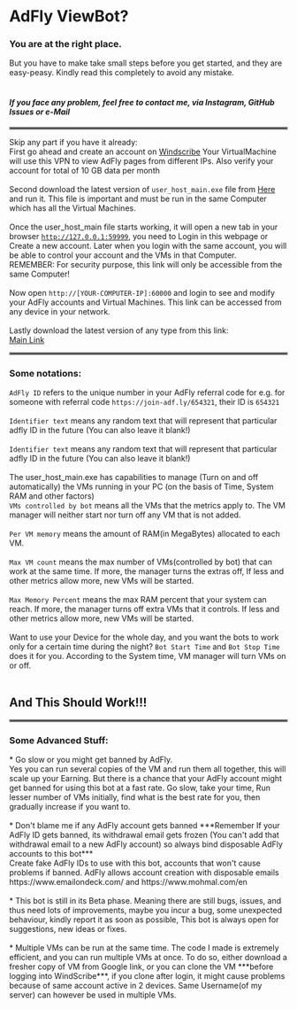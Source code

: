 <h1>AdFly ViewBot?</h1>
<h3> You are at the right place.</h3>

But you have to make take small steps before you get started, and they are easy-peasy. Kindly read this completely to avoid any mistake.
<br><br>
***<h4>If you face any problem, feel free to contact me, via Instagram, GitHub Issues or e-Mail</h4>***
<hr style="border:2px solid gray">

Skip any part if you have it already:
<br>
First go ahead and create an account on <a href=https://windscribe.com/> Windscribe</a> Your VirtualMachine will use this VPN to view AdFly pages from different IPs. Also verify your account for total of 10 GB data per month
<br><br>
Second download the latest version of `user_host_main.exe` file from <a href=https://github.com/BhaskarPanja93/Adfly-View-Bot-Client/releases> Here </a> and run it. 
This file is important and must be run in the same Computer which has all the Virtual Machines.
<br><br>
Once the user_host_main file starts working, it will open a new tab in your browser <a href=http://127.0.0.1:59999>`http://127.0.0.1:59999`</a>, you need to Login in this webpage or Create a new account. Later when you login with the same account, you will be able to control your account and the VMs in that Computer.
<br>
REMEMBER: For security purpose, this link will only be accessible from the same Computer!
<br><br>
Now open `http://[YOUR-COMPUTER-IP]:60000` and login to see and modify your AdFly accounts and Virtual Machines.
This link can be accessed from any device in your network.
<br><br>
Lastly download the latest version of any type from this link:
<br>
<a href=https://drive.google.com/drive/u/9/folders/1I0IRnmOS9Ko-mrg8TYxRJM7L-Cg0kEpb> Main Link </a>
<br>
<hr style="border:2px solid gray">
<h3> Some notations: </h3>

`AdFly ID` refers to the unique number in your AdFly referral code for e.g. for someone with referral code `https://join-adf.ly/654321`, their ID is `654321`
<br><br>
`Identifier text` means any random text that will represent that particular adfly ID in the future (You can also leave it blank!)
<br><br>
`Identifier text` means any random text that will represent that particular adfly ID in the future (You can also leave it blank!)
<br><br>
The user_host_main.exe has capabilities to manage (Turn on and off automatically) the VMs running in your PC (on the basis of Time, System RAM and other factors)
<br>
`VMs controlled by bot` means all the VMs that the metrics apply to. The VM manager will neither start nor turn off any VM that is not added.
<br><br>
`Per VM memory` means the amount of RAM(in MegaBytes) allocated to each VM.
<br><br>
`Max VM count` means the max number of VMs(controlled by bot) that can work at the same time. If more, the manager turns the extras off, If less and other metrics allow more, new VMs will be started.
<br><br>
`Max Memory Percent` means the max RAM percent that your system can reach. If more, the manager turns off extra VMs that it controls. If less and other metrics allow more, new VMs will be started.
<br><br>
Want to use your Device for the whole day, and you want the bots to work only for a certain time during the night?
`Bot Start Time` and `Bot Stop Time` does it for you. According to the System time, VM manager will turn VMs on or off.
<br><br>
<h2>And This Should Work!!!</h2>
<hr style="border:2px solid gray">

<h3>Some Advanced Stuff:</h3>
* Go slow or you might get banned by AdFly. <br>
Yes you can run several copies of the VM and run them all together, this will scale up your Earning.
But there is a chance that your AdFly account might get banned for using this bot at a fast rate. Go slow, take your time, Run lesser number of VMs initially, find what is the best rate for you, then gradually increase if you want to. <br><br>
* Don't blame me if any AdFly account gets banned
***Remember If your AdFly ID gets banned, its withdrawal email gets frozen (You can't add that withdrawal email to a new AdFly account) so always bind disposable AdFly accounts to this bot*** <br>
Create fake AdFly IDs to use with this bot, accounts that won't cause problems if banned. AdFly allows account creation with disposable emails https://www.emailondeck.com/ and https://www.mohmal.com/en <br><br>
* This bot is still in its Beta phase.
Meaning there are still bugs, issues, and thus need lots of improvements, maybe you incur a bug, some unexpected behaviour, kindly report it as soon as possible, This bot is always open for suggestions, new ideas or fixes.<br><br>
* Multiple VMs can be run at the same time.
The code I made is extremely efficient, and you can run multiple VMs at once. To do so, either download a fresher copy of VM from Google link, or you can clone the VM ***before logging into WindScribe***, if you clone after login, it might cause problems because of same account active in 2 devices. Same Username(of my server) can however be used in multiple VMs.
